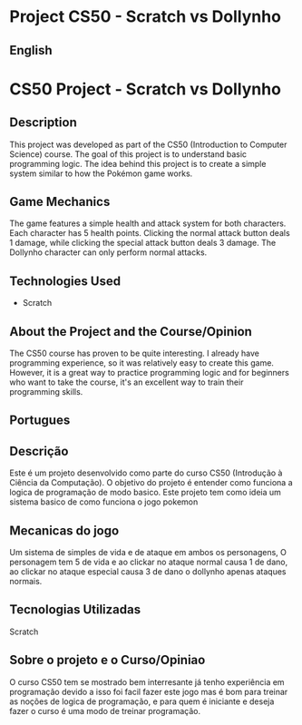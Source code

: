 # Project CS50 - Scratch vs Dollynho

## English

# CS50 Project - Scratch vs Dollynho

## Description

This project was developed as part of the CS50 (Introduction to Computer Science) course. 
The goal of this project is to understand basic programming logic. The idea behind this project is to create a simple system similar to how the Pokémon game works.

## Game Mechanics

The game features a simple health and attack system for both characters. Each character has 5 health points. 
Clicking the normal attack button deals 1 damage, while clicking the special attack button deals 3 damage. 
The Dollynho character can only perform normal attacks.

## Technologies Used

- Scratch

## About the Project and the Course/Opinion

The CS50 course has proven to be quite interesting. 
I already have programming experience, so it was relatively easy to create this game. However, 
it is a great way to practice programming logic and for beginners who want to take the course, 
it's an excellent way to train their programming skills.


## Portugues

## Descrição

Este é um projeto desenvolvido como parte do curso CS50 (Introdução à Ciência da Computação).
O objetivo do projeto é entender como funciona a logica de programação de modo basico.
Este projeto tem como ideia um sistema basico de como funciona o jogo pokemon


## Mecanicas do jogo

Um sistema de simples de vida e de ataque em ambos os personagens, O personagem tem 5 de vida e 
ao clickar no ataque normal causa 1 de dano, ao clickar no ataque especial causa 3 de dano
o dollynho apenas ataques normais.

## Tecnologias Utilizadas

Scratch


## Sobre o projeto e o Curso/Opiniao

O curso CS50 tem se mostrado bem interresante já tenho experiência em programação devido a isso foi facil fazer este jogo
mas é bom para treinar as noções de logica de programação, e para quem é iniciante e deseja fazer o curso é uma modo de treinar
programação.

